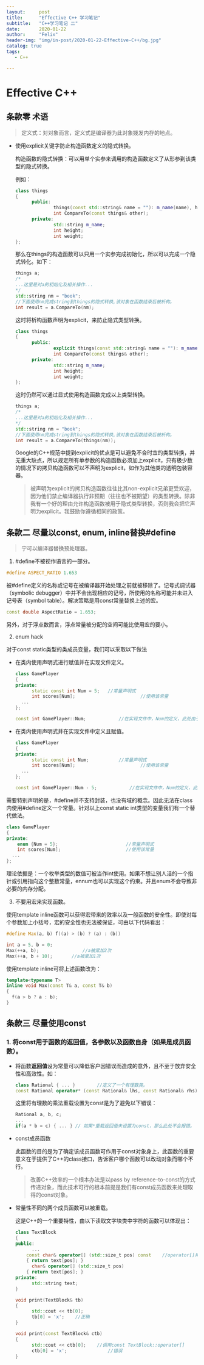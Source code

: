 ```yaml
---
layout:     post
title:      "Effective C++ 学习笔记"
subtitle:   "C++学习笔记 二"
date:       2020-01-22
author:     "Felix"
header-img: "img/in-post/2020-01-22-Effective-C++/bg.jpg"
catalog: true
tags:
   - C++

---
```


# Effective C++

## 条款零 术语

> 定义式：对对象而言，定义式是编译器为此对象拨发内存的地点。

* 使用explicit关键字防止构造函数定义的隐式转换。

  构造函数的隐式转换：可以用单个实参来调用的构造函数定义了从形参到该类型的隐式转换。

  例如：

  ~~~C++
  class things
  {
   		public:
    			things(const std::string& name = ""): m_name(name), height(0), weight(0) {}
    			int CompareTo(const things& other);
    	private:
    			std::string m_name;
    			int height;
    			int weight;
  };
  ~~~

  那么在things的构造函数可以只用一个实参完成初始化，所以可以完成一个隐式转化。如下：

  ~~~C++
  things a;
  /*
  ...这里是对a的初始化及相关操作...
  */
  std::string nm = "book";
  //下面使用nm完成string到things的隐式转换,该对象在函数结束后被析构。
  int result = a.CompareTo(nm);
  ~~~

  这时将析构函数声明为explicit，来防止隐式类型转换。

  ~~~C++
  class things
  {
   		public:
    			explicit things(const std::string& name = ""): m_name(name), height(0), weight(0) {}
    			int CompareTo(const things& other);
    	private:
    			std::string m_name;
    			int height;
    			int weight;
  };
  ~~~

  这时仍然可以通过显式使用构造函数完成以上类型转换。

  ~~~c++
  things a;
  /*
  ...这里是对a的初始化及相关操作...
  */
  std::string nm = "book";
  //下面使用nm完成string到things的隐式转换,该对象在函数结束后被析构。
  int result = a.CompareTo(things(nm));
  ~~~

  Google的C++规范中提到explicit的优点是可以避免不合时宜的类型转换，并无重大缺点，所以规定所有单参数的构造函数必须加上explicit，只有极少数的情况下的拷贝构造函数可以不声明为explicit，如作为其他类的透明包装容器。

  > 被声明为explicit的拷贝构造函数往往比其non-explicit兄弟更受欢迎，因为他们禁止编译器执行非预期（往往也不被期望）的类型转换。除非我有一个好的理由允许构造函数被用于隐式类型转换，否则我会把它声明为explicit。我鼓励你遵循相同的政策。





## 条款二 尽量以const, enum, inline替换#define

> 宁可以编译器替换预处理器。

1. #define不被视作语言的一部分。

~~~C++
#define ASPECT_RATIO 1.653
~~~

被#define定义的名称或记号在被编译器开始处理之前就被移除了。记号式调试器（symbolic debugger）中并不会出现相应的记号，所使用的名称可能并未进入记号表（symbol table）。解决策略是用const常量替换上述的宏。

~~~C++
const double AspectRatio = 1.653;
~~~

另外，对于浮点数而言，浮点常量被分配的空间可能比使用宏的要小。

2. enum hack

对于const static类型的类成员变量，我们可以采取以下做法

* 在类内使用声明式进行赋值并在实现文件定义。

  ~~~C++
  class GamePlayer
  {
  private:
    	static const int Num = 5; 	//常量声明式
    	int scores[Num];						//使用该常量
    ...
  };
  
  const int GamePlayer::Num;			//在实现文件中，Num的定义，此处由于声明已赋值，因而不用赋值。
  ~~~

* 在类内使用声明式并在实现文件中定义且赋值。

  ~~~C++
  class GamePlayer
  {
  private:
    	static const int Num; 			//常量声明式
    	int scores[Num];						//使用该常量
    ...
  };
  
  const int GamePlayer::Num - 5;			//在实现文件中，Num的定义，此处由于声明已赋值，因而不用赋值。
  ~~~

需要特别声明的是，#define并不支持封装，也没有域的概念。因此无法在class内使用#define定义一个常量。针对以上const static int类型的变量我们有一个替代做法。

~~~C++
class GamePlayer
{
private:
  	enum {Num = 5}; 						//常量声明式
  	int scores[Num];						//使用该常量
  ...
};
~~~

理论依据是：一个枚举类型的数值可被当作int使用。如果不想让别人活的一个指针或引用指向这个整数常量，ennum也可以实现这个约束。并且enum不会导致非必要的内存分配。

3. 不要用宏来实现函数。

使用template inline函数可以获得宏带来的效率以及一般函数的安全性。即使对每个参数加上小括号，宏的安全性也无法被保证，可由以下代码看出：

~~~C++
#define Max(a, b) f((a) > (b) ? (a) : (b))

int a = 5, b = 0;
Max(++a, b);				//a被累加2次
Max(++a, b + 10);		//a被累加1次
~~~

使用template inline可将上述函数改为：

~~~C++
template<typename T>
inline void Max(const T& a, const T& b)
{
  f(a > b ? a : b);
}
~~~



## 条款三 尽量使用const

### 1. 将const用于函数的返回值，各参数以及函数自身（如果是成员函数）。

* 将函数**返回值**设为常量可以降低客户因错误而造成的意外，且不至于放弃安全性和高效性。如：

  ~~~C++
  class Rational { ... }		//定义了一个有理数类。
  const Rational operator* (const Rational& lhs, const Rational& rhs);
  ~~~

  这里将有理数的乘法重载设置为const是为了避免以下错误：

  ~~~C++
  Rational a, b, c;
  ...
  if(a * b = c) { ... } // 如果*重载返回值未设置为const，那么此处不会报错。
  ~~~

* const成员函数

  此函数的目的是为了确定该成员函数可作用于const对象身上，此函数的重要意义在于提供了C++的class接口，告诉客户哪个函数可以改动对象而哪个不行。

  > 改善C++效率的一个根本办法是以pass by reference-to-const的方式传递对象，而此技术可行的根本前提是我们有const成员函数来处理取得的const对象。

* 常量性不同的两个成员函数可以被重载。

  这是C++的一个重要特性，由以下读取文字块类中字符的函数可以体现出：

  ~~~C++
  class TextBlock
  {
  public:
    	...
      const char& operator[] (std::size_t pos) const	//operator[]用于const对象 pass-reference-to-const实现
      { return text[pos]; }
    	char& operator[] (std::size_t pos)
      { return text[pos]; }
  private:
    	std::string text;
  }
  
  void print(TextBlock& tb)
  {
    	std::cout << tb[0];
    	tb[0] = 'x';	//正确
  }
  
  void print(const TextBlock& ctb)
  {
    	std::cout << ctb[0];	//调用const TextBlock::operator[]
  		ctb[0] = 'x'; 				//错误
  }
  ~~~

  

